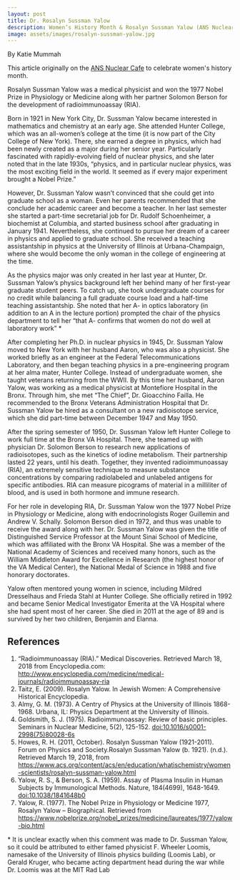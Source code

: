 ```yaml
---
layout: post
title: Dr. Rosalyn Sussman Yalow
description: Women’s History Month & Rosalyn Sussman Yalow (ANS Nuclear Cafe Post)
image: assets/images/rosalyn-sussman-yalow.jpg
---
```


By Katie Mummah

This article originally on the <a href="http://ansnuclearcafe.org/2018/03/20/womens-history-month-physicist-dr-rosalyn-sussman-yalow/#sthash.Fxz1ZbXn.dpbs">ANS Nuclear Cafe</a> to celebrate women's history month.

Rosalyn Sussman Yalow was a medical physicist and won the 1977 Nobel Prize in Physiology or Medicine along with her partner Solomon Berson for the development of radioimmunoassay (RIA).

Born in 1921 in New York City, Dr. Sussman Yalow became interested in mathematics and chemistry at an early age. She attended Hunter College, which was an all-women’s college at the time (it is now part of the City College of New York). There, she earned a degree in physics, which had been newly created as a major during her senior year. Particularly fascinated with rapidly-evolving field of nuclear physics, and she later noted that in the late 1930s, “physics, and in particular nuclear physics, was the most exciting field in the world. It seemed as if every major experiment brought a Nobel Prize.”

However, Dr. Sussman Yalow wasn’t convinced that she could get into graduate school as a woman. Even her parents recommended that she conclude her academic career and become a teacher. In her last semester she started a part-time secretarial job for Dr. Rudolf Schoenheimer, a biochemist at Columbia, and started business school after graduating in January 1941. Nevertheless, she continued to pursue her dream of a career in physics and applied to graduate school. She received a teaching assistantship in physics at the University of Illinois at Urbana-Champaign, where she would become the only woman in the college of engineering at the time.

As the physics major was only created in her last year at Hunter, Dr. Sussman Yalow’s physics background left her behind many of her first-year graduate student peers. To catch up, she took undergraduate courses for no credit while balancing a full graduate course load and a half-time teaching assistantship. She noted that her A- in optics laboratory (in addition to an A in the lecture portion) prompted the chair of the physics department to tell her “that A- confirms that women do not do well at laboratory work” *

After completing her Ph.D. in nuclear physics in 1945, Dr. Sussman Yalow moved to New York with her husband Aaron, who was also a physicist. She worked briefly as an engineer at the Federal Telecommunications Laboratory, and then began teaching physics in a pre-engineering program at her alma mater, Hunter College. Instead of undergraduate women, she taught veterans returning from the WWII. By this time her husband, Aaron Yalow, was working as a medical physicist at Montefiore Hospital in the Bronx. Through him, she met “The Chief”, Dr. Gioacchino Failla. He recommended to the Bronx Veterans Administration Hospital that Dr. Sussman Yalow be hired as a consultant on a new radioisotope service, which she did part-time between December 1947 and May 1950.

After the spring semester of 1950, Dr. Sussman Yalow left Hunter College to work full time at the Bronx VA Hospital. There, she teamed up with physician Dr. Solomon Berson to research new applications of radioisotopes, such as the kinetics of iodine metabolism. Their partnership lasted 22 years, until his death. Together, they invented radioimmunoassay (RIA), an extremely sensitive technique to measure substance concentrations by comparing radiolabeled and unlabeled antigens for specific antibodies. RIA can measure picograms of material in a milliliter of blood, and is used in both hormone and immune research.

For her role in developing RIA, Dr. Sussman Yalow won the 1977 Nobel Prize in Physiology or Medicine, along with endocrinologists Roger Guillemin and Andrew V. Schally. Solomon Berson died in 1972, and thus was unable to receive the award along with her. Dr. Sussman Yalow was given the title of Distinguished Service Professor at the Mount Sinai School of Medicine, which was affiliated with the Bronx VA Hospital. She was a member of the National Academy of Sciences and received many honors, such as the William Middleton Award for Excellence in Research (the highest honor of the VA Medical Center), the National Medal of Science in 1988 and five honorary doctorates.

Yalow often mentored young women in science, including Mildred Dresselhaus and Frieda Stahl at Hunter College. She officially retired in 1992 and became Senior Medical Investigator Emerita at the VA Hospital where she had spent most of her career. She died in 2011 at the age of 89 and is survived by her two children, Benjamin and Elanna.

## References
1. “Radioimmunoassay (RIA).” Medical Discoveries. Retrieved March 18, 2018 from Encyclopedia.com: <a href="http://www.encyclopedia.com/medicine/medical-journals/radioimmunoassay-ria">http://www.encyclopedia.com/medicine/medical-journals/radioimmunoassay-ria</a>
2. Taitz, E. (2009). Rosalyn Yalow. In Jewish Women: A Comprehensive Historical Encyclopedia.
3. Almy, G. M. (1973). A Centry of Physics at the University of Illinois 1868-1968. Urbana, IL: Physics Department at the University of Illinois.
4. Goldsmith, S. J. (1975). Radioimmunoassay: Review of basic principles. Seminars in Nuclear Medicine, 5(2), 125-152. <a href="http://www.seminarsinnuclearmedicine.com/article/S0001-2998(75)80028-6/abstract">doi:10.1016/s0001-2998(75)80028-6s</a>
5. Howes, R. H. (2011, October). Rosalyn Sussman Yalow (1921-2011). Forum on Physics and Society.Rosalyn Sussman Yalow (b. 1921). (n.d.). Retrieved March 19, 2018, from <a href="https://www.acs.org/content/acs/en/education/whatischemistry/women-scientists/rosalyn-sussman-yalow.html">https://www.acs.org/content/acs/en/education/whatischemistry/women-scientists/rosalyn-sussman-yalow.html</a>
6. Yalow, R. S., & Berson, S. A. (1959). Assay of Plasma Insulin in Human Subjects by Immunological Methods. Nature, 184(4699), 1648-1649. <a href="https://www.nature.com/articles/1841648b0">doi:10.1038/1841648b0</a>
7. Yalow, R. (1977). The Nobel Prize in Physiology or Medicine 1977, Rosalyn Yalow – Biographical. Retrieved from <a href="https://www.nobelprize.org/nobel_prizes/medicine/laureates/1977/yalow-bio.html">https://www.nobelprize.org/nobel_prizes/medicine/laureates/1977/yalow-bio.html</a>

\* It is unclear exactly when this comment was made to Dr. Sussman Yalow, so it could be attributed to either famed physicist F. Wheeler Loomis, namesake of the University of Illinois physics building (Loomis Lab), or Gerald Kruger, who became acting department head during the war while Dr. Loomis was at the MIT Rad Lab
